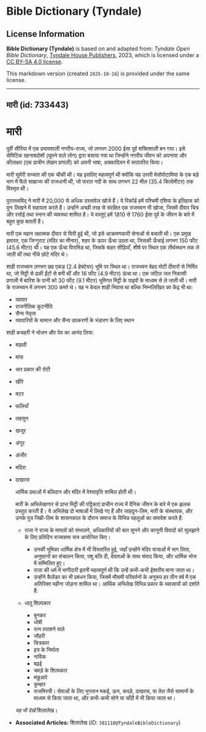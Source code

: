 # Bible Dictionary (Tyndale)

## License Information

**Bible Dictionary (Tyndale)** is based on and adapted from: _Tyndale Open Bible Dictionary_, [Tyndale House Publishers](https://tyndaleopenresources.com/), 2023, which is licensed under a [CC BY-SA 4.0 license](https://creativecommons.org/licenses/by-sa/4.0/legalcode.en).

This markdown version (created `2025-10-16`) is provided under the same license.



--------------------------------

## मारी (id: 733443)

मारी
====

पूर्वी सीरिया में एक प्रभावशाली नगरीय\-राज्य, जो लगभग 2000 ईसा पूर्व शक्तिशाली बन गया। इसे सेमिटिक खानाबदोशों (घूमने वाले लोग) द्वारा बसाया गया था जिन्होंने नगरीय जीवन को अपनाया और कीलाक्षर (एक प्राचीन लेखन प्रणाली) को अपनी भाषा, अक्कादियन में रूपांतरित किया। 

मारी सुमेरी सभ्यता की एक चौकी थी। यह इसलिए महत्वपूर्ण थी क्योंकि यह उत्तरी मेसोपोटामिया के एक बड़े भाग में फैले साम्राज्य की राजधानी थी, जो फरात नदी के साथ लगभग 22 मील (35\.4 किलोमीटर) तक विस्तृत थी।

पुरातत्वविद् ने मारी में 20,000 से अधिक दस्तावेज़ खोजे हैं। ये रिकॉर्ड हमें पश्चिमी एशिया के इतिहास को पुनः लिखने में सहायता करते हैं। उन्होंने अच्छी तरह से संरक्षित एक राजभवन भी खोजा, जिसमें दीवार चित्र और रसोई तथा स्नान की व्यवस्था शामिल है। ये वस्तुएं हमें 1810 से 1760 ईसा पूर्व के जीवन के बारे में बहुत कुछ बताती हैं।

मारी एक महान रक्षात्मक दीवार से घिरी हुई थी, जो इसे आक्रमणकारी सेनाओं से बचाती थी। एक प्रमुख इमारत, एक जिग्गुराट (मंदिर का मीनार), शहर के ऊपर ऊँचा उठता था, जिसकी ऊँचाई लगभग 150 फीट (45\.6 मीटर) थी। यह एक ऊँचा पिरामिड था, जिसके बाहर सीढ़ियाँ, शीर्ष पर स्थित एक तीर्थस्थान तक ले जाती थीं तथा नीचे छोटे मंदिर थे।

शाही राजभवन लगभग छह एकड़ (2\.4 हेक्टेयर) भूमि पर स्थित था। राजभवन बेहद मोटी दीवारों से निर्मित था, जो मिट्टी से ढकी ईंटों से बनी थीं और 16 फीट (4\.9 मीटर) ऊंचा था। एक जटिल जल निकासी प्रणाली में बारिश के पानी को 30 फीट (9\.1 मीटर) भूमिगत मिट्टी के पाइपों के माध्यम से ले जाती थी। मारी के राजभवन में लगभग 300 कमरे थे। यह न केवल शाही निवास था बल्कि निम्नलिखित का केंद्र भी था:

* व्यापार
* राजनीतिक कूटनीति
* सैन्य नेतृत्व
* व्यापारियों के सामान और सैन्य उपकरणों के भंडारण के लिए स्थान

शाही कचहरी ने भोजन और पेय का आनंद लिया:

* मछली
* मांस
* चार प्रकार की रोटी
* खीरे
* मटर
* फलियाँ
* लहसुन
* खजूर
* अंगूर
* अंजीर
* मदिरा
* दाखरस

    धार्मिक प्रथाओं में बलिदान और मंदिर में वेश्यावृत्ति शामिल होती थी।

    मारी के अभिलेखागार से प्राप्त मिट्टी की पट्टिकाएं प्राचीन राज्य में दैनिक जीवन के बारे में एक झलक प्रस्तुत करती हैं। ये अभिलेख दो भाषाओं में लिखे गए हैं और जाहदुन\-लिम, मारी के संस्थापक, और उनके पुत्र जिम्री\-लिम के शासनकाल के दौरान समाज के विभिन्न पहलुओं का समावेश करते हैं:

    + राजा ने राज्य के मामलों को संभालने, अधिकारियों की बात सुनने और कानूनी विवादों को सुलझाने के लिए प्रतिदिन राज्यसभा सत्र आयोजित किए।
        + उनकी भूमिका धार्मिक क्षेत्र में भी विस्तारित हुई, जहाँ उन्होंने मंदिर यात्राओं में भाग लिया, अनुष्ठानों का संचालन किया, पशु बलि दी, देवताओं के साथ संवाद किया, और धार्मिक भोज में सम्मिलित हुए।
        + राजा की धर्म में भागीदारी इतनी महत्वपूर्ण थी कि उन्हें कभी\-कभी ईश्वरीय माना जाता था।
        + उन्होंने कैलेंडर का भी प्रबंधन किया, जिसमें मौसमी परिवर्तनों के अनुरूप हर तीन वर्ष में एक अतिरिक्त महीना जोड़ना शामिल था।
        आर्थिक अभिलेख विभिन्न प्रकार के व्यवसायों को दर्शाते हैं:

    + धातु शिल्पकार
        + बुनकर
        + धोबी
        + रत्न तराशने वाले
        + जौहरी
        + चित्रकार
        + इत्र के निर्माता
        + नाविक
        + बढ़ई
        + चमड़े के शिल्पकार
        + मछुआरे
        + कुम्हार
        + राजमिस्त्री।
        सेवाओं के लिए भुगतान मकई, ऊन, कपड़े, दाखरस, या तेल जैसे सामानों के माध्यम से किया जाता था, और कभी\-कभी सोने या चाँदी में भी किया जाता था।

    *यह भी देखें* शिलालेख।

* **Associated Articles:** शिलालेख (ID: `381110@TyndaleBibleDictionary`)

